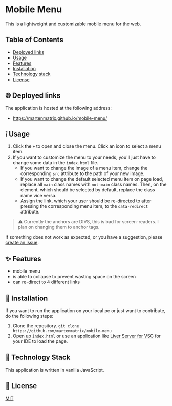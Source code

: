 # Mobile Menu
This is a lightweight and customizable mobile menu for the web.

## Table of Contents
- [Deployed links](#globe_with_meridians-deployed-links)
- [Usage](#grey_exclamation-usage)
- [Features](#sparkles-features)
- [Installation](#wrench-installation)
- [Technology stack](#blue_book-technology-stack)
- [License](#scroll-license)

## :globe_with_meridians: Deployed links
The application is hosted at the following address:

- https://martenmatrix.github.io/mobile-menu/

## :grey_exclamation: Usage
1. Click the `+` to open and close the menu. Click an icon to select a menu item.
2. If you want to customize the menu to your needs, you'll just have to change some data in the `index.html` file.
	- If you want to change the image of a menu item, change the corresponding `src` attribute to the path of your new image.
	- If you want to change the default selected menu item on page load, replace all `main` class names with `not-main` class names. Then, on the element, which should be selected by default, replace the class name vice versa.
	- Assign the link, which your user should be re-directed to after pressing the corresponding menu item, to the `data-redirect` attribute.

> :warning: Currently the anchors are DIVS, this is bad for screen-readers. I plan on changing them to anchor tags.

If something does not work as expected, or you have a suggestion, please [create an issue](https://github.com/martenmatrix/mobile-menu/issues/new).

## :sparkles: Features
- mobile menu
- is able to collapse to prevent wasting space on the screen
- can re-direct to 4 different links

##  :wrench: Installation

If you want to run the application on your local pc or just want to contribute, do the following steps:
1. Clone the repository.
`git clone https://github.com/martenmatrix/mobile-menu`
2. Open up `index.html` or use an application like [Liver Server for VSC](https://marketplace.visualstudio.com/items?itemName=ritwickdey.LiveServer) for your IDE to load the page.

## :blue_book: Technology Stack
This application is written in vanilla JavaScript.

## :scroll: License
[MIT](https://github.com/martenmatrix/mobile-menu/blob/main/LICENSE)
